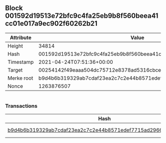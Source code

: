 ## Block 001592d19513e72bfc9c4fa25eb9b8f560beea41cc01e017a9ec902f60262b21

Attribute | Value
--- | ---
Height | 34814
Hash | 001592d19513e72bfc9c4fa25eb9b8f560beea41cc01e017a9ec902f60262b21
Timestamp | 2021-04-24T07:51:36+00:00
Target | 00254142f49eaaa504dc75712e8378ad5316cbcead634704b3734b6271167cc4
Merke root | b9d4b6b319329ab7cdaf23ea2c7c2e44b8571edef7715ad2966791c9f9b8dca9
Nonce | 1263876507

```

```

### Transactions

Hash | Amount
--- | ---
[b9d4b6b319329ab7cdaf23ea2c7c2e44b8571edef7715ad2966791c9f9b8dca9](b9d4b6b319329ab7cdaf23ea2c7c2e44b8571edef7715ad2966791c9f9b8dca9.md) | 10.00000000 SKEPTI 
